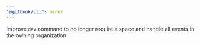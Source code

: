 ```yaml
---
'@gitbook/cli': minor
---
```


Improve `dev` command to no longer require a space and handle all events in the owning organization
